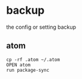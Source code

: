 # backup

the config or setting backup

## atom
```
cp -rf .atom ~/.atom
OPEN atom
run package-sync
```
